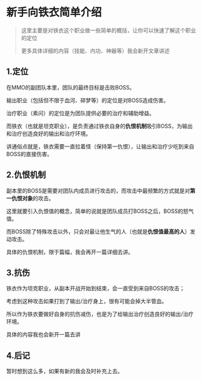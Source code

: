 # 新手向铁衣简单介绍

> 这里主要是对铁衣这个职业做一些简单的概括，让你可以快速了解这个职业的定位
> 
> 更多具体详细的内容（技能、内功、神器等）我会新开文章讲述

## 1.定位

在MMO的副团队本里，团队的最终目标是击败BOSS。

输出职业（包括但不限于血河、碎梦等）的定位是对BOSS造成伤害。

治疗职业（素问）的定位是为团队提供必要的治疗和辅助增益。

而铁衣（也就是坦克职业），是负责通过铁衣自身的**仇恨机制**吸引BOSS，为输出和治疗创造良好的输出和治疗环境。

讲通俗点就是，铁衣需要一直拉着怪（保持第一仇恨），让输出和治疗少吃到来自BOSS的直接伤害。

## 2.仇恨机制

副本里的BOSS是需要对团队内成员进行攻击的，而攻击中最频繁的方式就是对**第一仇恨对象**的攻击。

这里就要引入仇恨值的概念，简单的说就是团队成员打BOSS之后，BOSS的怒气值。

而BOSS除了特殊攻击以外，只会对最让他生气的人（也就是**仇恨值最高的人**）发动攻击。

具体的仇恨机制，限于篇幅，我会再开一篇详细去讲。

## 3.抗伤

铁衣作为坦克职业，从副本开战开始到结束，会一直受到来自BOSS的攻击；

考虑到这种攻击如果打到了输出/治疗身上，很有可能会掉大半管血。

所以作为铁衣要做好自身的抗伤减伤，也是为了给输出治疗创造良好的输出/治疗环境。

具体的内容我也会新开一篇去讲

## 4.后记

暂时想到这么多，如果有新的我会及时补充上去。